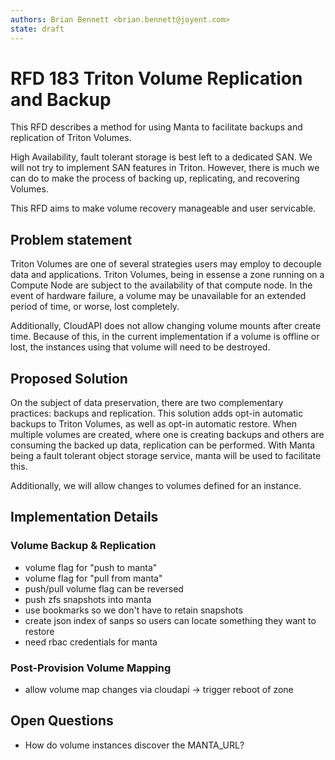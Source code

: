 ```yaml
---
authors: Brian Bennett <brian.bennett@joyent.com>
state: draft
---
```


# RFD 183 Triton Volume Replication and Backup

This RFD describes a method for using Manta to facilitate backups and
replication of Triton Volumes.

High Availability, fault tolerant storage is best left to a dedicated SAN.
We will not try to implement SAN features in Triton. However, there is much we
can do to make the process of backing up, replicating, and recovering Volumes.

This RFD aims to make volume recovery manageable and user servicable.

## Problem statement

Triton Volumes are one of several strategies users may employ to decouple data
and applications. Triton Volumes, being in essense a zone running on a Compute
Node are subject to the availability of that compute node. In the event of
hardware failure, a volume may be unavailable for an extended period of time,
or worse, lost completely.

Additionally, CloudAPI does not allow changing volume mounts after create time.
Because of this, in the current implementation if a volume is offline or lost,
the instances using that volume will need to be destroyed.

## Proposed Solution

On the subject of data preservation, there are two complementary practices:
backups and replication. This solution adds opt-in automatic backups to Triton
Volumes, as well as opt-in automatic restore. When multiple volumes are created,
where one is creating backups and others are consuming the backed up data,
replication can be performed. With Manta being a fault tolerant object storage
service, manta will be used to facilitate this.

Additionally, we will allow changes to volumes defined for an instance.

## Implementation Details

### Volume Backup & Replication

* volume flag for "push to manta"
* volume flag for "pull from manta"
* push/pull volume flag can be reversed
* push zfs snapshots into manta
* use bookmarks so we don't have to retain snapshots
* create json index of sanps so users can locate something they want to restore
* need rbac credentials for manta

### Post-Provision Volume Mapping

* allow volume map changes via cloudapi -> trigger reboot of zone

## Open Questions

* How do volume instances discover the MANTA_URL?
